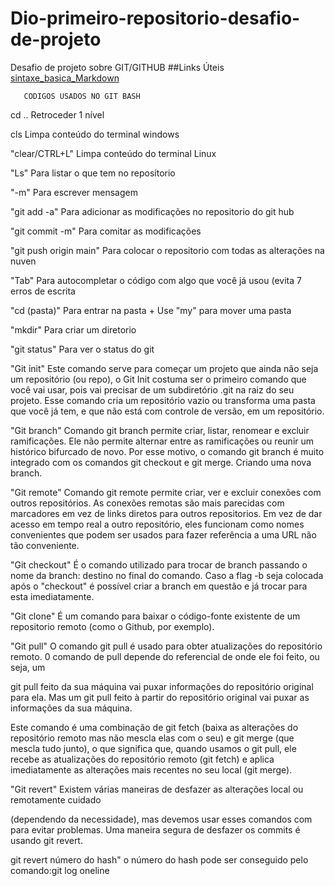 # Dio-primeiro-repositorio-desafio-de-projeto
Desafio de projeto sobre GIT/GITHUB
##Links Úteis
[sintaxe_basica_Markdown](https://www.markdownguide.org/basic-syntax/)

       CODIGOS USADOS NO GIT BASH

cd ..        Retroceder 1 nível

cls          Limpa conteúdo do terminal                windows

"clear/CTRL+L" Limpa conteúdo do terminal              Linux

"Ls"         Para listar o que tem no repositorio

 "-m"        Para escrever mensagem

"git add -a" Para adicionar as modificações no repositorio do git hub

"git commit -m" Para comitar as modificações
           
"git push origin main" Para colocar o repositorio com todas as alterações na nuven
           
"Tab"        Para autocompletar o código com algo que você já usou (evita 7 erros de escrita
           
 "cd (pasta)" Para entrar na pasta + Use "my" para mover uma pasta

"mkdir"      Para criar um diretorio 

"git status" Para ver o status do git

"Git init"   Este comando serve para começar um projeto que ainda não seja um repositório (ou repo), o Git Init costuma ser o primeiro comando que você vai usar, pois vai precisar de um subdiretório .git na raiz do seu projeto. Esse comando cria um repositório vazio ou transforma uma pasta que você já tem, e que não está com controle de versão, em um repositório.

"Git branch" Comando git branch permite criar, listar, renomear e excluir ramificações. Ele não permite alternar entre as ramificações ou reunir um histórico bifurcado de novo. Por esse motivo, o comando git branch é muito integrado com os comandos git checkout e git merge. Criando uma nova branch.

"Git remote" Comando git remote permite criar, ver e excluir conexões com outros repositórios. As conexões remotas são mais parecidas com marcadores em vez de links diretos para outros repositorios. Em vez de dar acesso em tempo real a outro repositório, eles funcionam como nomes convenientes que podem ser usados para fazer referência a uma URL não tão conveniente.

"Git checkout" É o comando utilizado para trocar de branch passando o nome da branch:
destino no final do comando. Caso a flag -b seja colocada após o "checkout"
é possível criar a branch em questão e já trocar para esta imediatamente.

"Git clone" É um comando para baixar o código-fonte existente de um repositorio remoto (como o Github, por exemplo).

"Git pull" O comando git pull é usado para obter atualizações do repositório remoto. 0 comando de pull depende do referencial de onde ele foi feito, ou seja, um

git pull feito da sua máquina vai puxar informações do repositório original para ela.  Mas um git pull feito à partir do repositório original vai puxar as informações da sua máquina. 

Este comando é uma combinação de git fetch (baixa as alterações do repositório remoto mas não mescla elas com o seu) e git merge (que mescla tudo junto), o que significa que, quando usamos o git pull, ele recebe as atualizações do repositório remoto (git fetch) e aplica imediatamente as alterações mais recentes no seu local (git merge).

"Git revert" Existem várias maneiras de desfazer as alterações local ou remotamente cuidado

 (dependendo da necessidade), mas devemos usar esses comandos com para evitar problemas.  Uma maneira segura de desfazer os commits é usando git revert.

 git revert número do hash" o número do hash pode ser conseguido pelo comando:git log oneline
